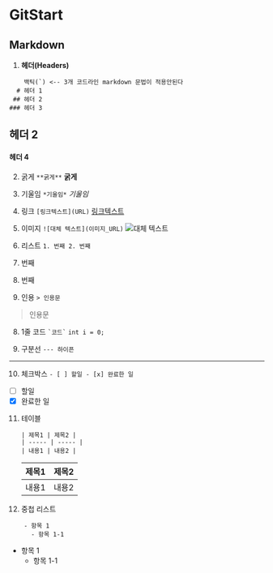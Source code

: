 # GitStart
## Markdown
1. **헤더(Headers)**
```
    백틱(`) <-- 3개 코드라인 markdown 문법이 적용안된다
  # 헤더 1
 ## 헤더 2
### 헤더 3
```
## 헤더 2
#### 헤더 4

2. 굵게
``` **굵게** ```
**굵게**

3. 기울임
``` *기울임* ```
*기울임*

4. 링크
```[링크텍스트](URL)```
[링크텍스트](URL)

5. 이미지
```![대체 텍스트](이미지_URL)```
![대체 텍스트](이미지_URL)

6. 리스트
``` 1. 번째 2. 번째 ```
  1. 번째
  2. 번째

7. 인용
``` > 인용문 ```
> 인용문
> 
8. 1줄 코드
``` `코드` ```
`int i = 0; `

9. 구분선
``` --- 하이픈 ```
---

10. 체크박스
``` - [ ] 할일 - [x] 완료한 일 ```

- [ ] 할일
- [x] 완료한 일

11. 테이블
    ```
    | 제목1 | 제목2 |
    | ----- | ----- |
    | 내용1 | 내용2 |
    ```
    | 제목1 | 제목2 |
    | ----- | ----- |
    | 내용1 | 내용2 |

12.  중첩 리스트
```
    - 항목 1
      - 항목 1-1
```
- 항목 1
  - 항목 1-1 
